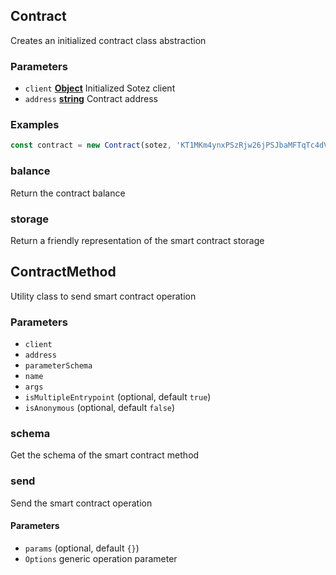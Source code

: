 <!-- Generated by documentation.js. Update this documentation by updating the source code. -->

## Contract

Creates an initialized contract class abstraction

### Parameters

-   `client` **[Object][1]** Initialized Sotez client
-   `address` **[string][2]** Contract address

### Examples

```javascript
const contract = new Contract(sotez, 'KT1MKm4ynxPSzRjw26jPSJbaMFTqTc4dVPdK');
```

### balance

Return the contract balance

### storage

Return a friendly representation of the smart contract storage

## ContractMethod

Utility class to send smart contract operation

### Parameters

-   `client`  
-   `address`  
-   `parameterSchema`  
-   `name`  
-   `args`  
-   `isMultipleEntrypoint`   (optional, default `true`)
-   `isAnonymous`   (optional, default `false`)

### schema

Get the schema of the smart contract method

### send

Send the smart contract operation

#### Parameters

-   `params`   (optional, default `{}`)
-   `Options`  generic operation parameter

[1]: https://developer.mozilla.org/docs/Web/JavaScript/Reference/Global_Objects/Object

[2]: https://developer.mozilla.org/docs/Web/JavaScript/Reference/Global_Objects/String
